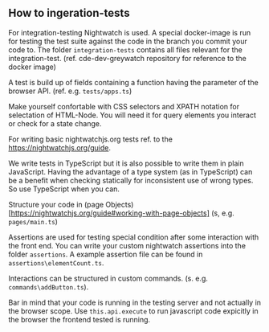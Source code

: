 ## How to ingeration-tests

For integration-testing Nightwatch is used. A special docker-image is run for testing the
test suite against the code in the branch you commit your code to. The folder `integration-tests` contains all files relevant for the integration-test.
(ref. cde-dev-greywatch repository for reference to the docker image)

A test is build up of fields containing a function having the parameter of the browser API. (ref. e.g. `tests/apps.ts`)

Make yourself confortable with CSS selectors and XPATH notation for selectation of HTML-Node. You will need it for query elements you interact or check for a state change.

For writing basic nightwatchjs.org tests ref. to the https://nightwatchjs.org/guide.

We write tests in TypeScript but it is also possible to write them in plain JavaScript. Having the advantage of a type system (as in TypeScript) can be a benefit when checking statically for inconsistent use of wrong types. So use TypeScript when you can.

Structure your code in (page Objects)[https://nightwatchjs.org/guide#working-with-page-objects] (s, e.g. `pages/main.ts`)

Assertions are used for testing special condition after some interaction with the front end. You can write your custom nightwatch assertions into the folder `assertions`. A example assertion file can be found in `assertions\elementCount.ts`.

Interactions can be structured in custom commands. (s. e.g. `commands\addButton.ts`).

Bar in mind that your code is running in the testing server and not actually in the browser scope. Use `this.api.execute` to run javascript code expicitly in the browser the frontend tested is running.